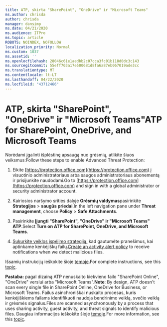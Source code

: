 ```yaml
---
title: ATP, skirta "SharePoint", "OneDrive" ir "Microsoft Teams"
ms.author: chrisda
author: chrisda
manager: dansimp
ms.date: 04/21/2020
ms.audience: ITPro
ms.topic: article
ROBOTS: NOINDEX, NOFOLLOW
localization_priority: Normal
ms.custom: 1037
ms.assetid: ''
ms.openlocfilehash: 28046c61e1aedbb2c07cca3fc01b118d0dc3c143
ms.sourcegitcommit: 55eff703a17e500681d8fa6a87eb067019ade3cc
ms.translationtype: MT
ms.contentlocale: lt-LT
ms.lasthandoff: 04/22/2020
ms.locfileid: "43712466"
---
```

# <a name="atp-for-sharepoint-onedrive-and-microsoft-teams"></a><span data-ttu-id="795ff-102">ATP, skirta "SharePoint", "OneDrive" ir "Microsoft Teams"</span><span class="sxs-lookup"><span data-stu-id="795ff-102">ATP for SharePoint, OneDrive, and Microsoft Teams</span></span>

<span data-ttu-id="795ff-103">Norėdami įgalinti išplėstinę apsaugą nuo grėsmių, atlikite šiuos veiksmus:</span><span class="sxs-lookup"><span data-stu-id="795ff-103">Follow these steps to enable Advanced Threat Protection:</span></span>

1. <span data-ttu-id="795ff-104">Eikite [https://protection.office.com](https://protection.office.com) į visuotinio administratoriaus arba saugos administratoriaus abonementą ir prisijunkite naudodami.</span><span class="sxs-lookup"><span data-stu-id="795ff-104">Go to [https://protection.office.com](https://protection.office.com) and sign in with a global administrator or security administrator account.</span></span>

2. <span data-ttu-id="795ff-105">Kairiosios naršymo srities dalyje **Grėsmių valdymas**pasirinkite **Strategijos** \> **saugūs priedai**.</span><span class="sxs-lookup"><span data-stu-id="795ff-105">In the left navigation pane under **Threat management**, choose **Policy** \> **Safe Attachments**.</span></span>

3. <span data-ttu-id="795ff-106">Pasirinkite **Įjungti "SharePoint", "OneDrive" ir "Microsoft Teams" ATP**.</span><span class="sxs-lookup"><span data-stu-id="795ff-106">Select **Turn on ATP for SharePoint, OneDrive, and Microsoft Teams**.</span></span>

4. <span data-ttu-id="795ff-107">[Sukurkite veiklos įspėjimo strategiją,](https://docs.microsoft.com/office365/securitycompliance/create-activity-alerts) kad gautumėte pranešimus, kai aptinkame kenkėjiškų failų.</span><span class="sxs-lookup"><span data-stu-id="795ff-107">[Create an activity alert policy](https://docs.microsoft.com/office365/securitycompliance/create-activity-alerts) to receive notifications when we detect malicious files.</span></span>

<span data-ttu-id="795ff-108">Išsamių instrukcijų ieškokite šioje [temoje](https://docs.microsoft.com/office365/securitycompliance/turn-on-atp-for-spo-odb-and-teams).</span><span class="sxs-lookup"><span data-stu-id="795ff-108">For complete instructions, see this [topic](https://docs.microsoft.com/office365/securitycompliance/turn-on-atp-for-spo-odb-and-teams).</span></span>

<span data-ttu-id="795ff-109">**Pastaba:** pagal dizainą ATP nenuskaito kiekvieno failo "SharePoint Online", "OneDrive" verslui arba "Microsoft Teams".</span><span class="sxs-lookup"><span data-stu-id="795ff-109">**Note**: By design, ATP doesn't scan every single file in SharePoint Online, OneDrive for Business, or Microsoft Teams.</span></span> <span data-ttu-id="795ff-110">Failus asinchroniškai nuskaito procesas, kuris kenkėjiškiems failams identifikuoti naudoja bendrinimo veiklą, svečio veiklą ir grėsmės signalus.</span><span class="sxs-lookup"><span data-stu-id="795ff-110">Files are scanned asynchronously by a process that uses sharing activity, guest activity, and threat signals to identify malicious files.</span></span> <span data-ttu-id="795ff-111">Daugiau informacijos ieškokite šioje [temoje](https://docs.microsoft.com/office365/securitycompliance/atp-for-spo-odb-and-teams).</span><span class="sxs-lookup"><span data-stu-id="795ff-111">For more information, see this [topic](https://docs.microsoft.com/office365/securitycompliance/atp-for-spo-odb-and-teams).</span></span>
